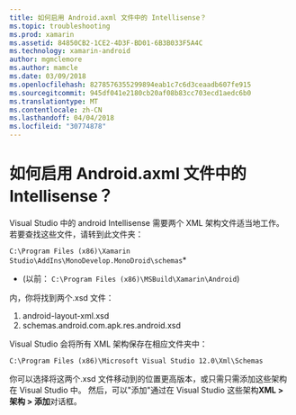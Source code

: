 ```yaml
---
title: 如何启用 Android.axml 文件中的 Intellisense？
ms.topic: troubleshooting
ms.prod: xamarin
ms.assetid: 84850CB2-1CE2-4D3F-BD01-6B3B033F5A4C
ms.technology: xamarin-android
author: mgmclemore
ms.author: mamcle
ms.date: 03/09/2018
ms.openlocfilehash: 8278576355299894eab1c7c6d3ceaadb607fe915
ms.sourcegitcommit: 945df041e2180cb20af08b83cc703ecd1aedc6b0
ms.translationtype: MT
ms.contentlocale: zh-CN
ms.lasthandoff: 04/04/2018
ms.locfileid: "30774878"
---
```

# <a name="how-do-i-enable-intellisense-in-android-axml-files"></a>如何启用 Android.axml 文件中的 Intellisense？

Visual Studio 中的 android Intellisense 需要两个 XML 架构文件适当地工作。 若要查找这些文件，请转到此文件夹：

`C:\Program Files (x86)\Xamarin Studio\AddIns\MonoDevelop.MonoDroid\schemas`*

* (以前： `C:\Program Files (x86)\MSBuild\Xamarin\Android`)

内，你将找到两个.xsd 文件：

1. android-layout-xml.xsd
2. schemas.android.com.apk.res.android.xsd

Visual Studio 会将所有 XML 架构保存在相应文件夹中：

`C:\Program Files (x86)\Microsoft Visual Studio 12.0\Xml\Schemas`

你可以选择将这两个.xsd 文件移动到的位置更高版本，或只需只需添加这些架构在 Visual Studio 中。 然后，可以"添加"通过在 Visual Studio 这些架构**XML > 架构 > 添加**对话框。






